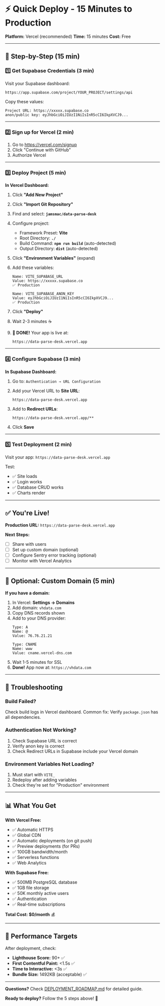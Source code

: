 # ⚡ Quick Deploy - 15 Minutes to Production

**Platform:** Vercel (recommended)
**Time:** 15 minutes
**Cost:** Free

---

## 🚀 Step-by-Step (15 min)

### 1️⃣ Get Supabase Credentials (3 min)

Visit your Supabase dashboard:
```
https://app.supabase.com/project/YOUR_PROJECT/settings/api
```

Copy these values:
```
Project URL: https://xxxxx.supabase.co
anon/public key: eyJhbGciOiJIUzI1NiIsInR5cCI6IkpXVCJ9...
```

---

### 2️⃣ Sign up for Vercel (2 min)

1. Go to https://vercel.com/signup
2. Click "Continue with GitHub"
3. Authorize Vercel

---

### 3️⃣ Deploy Project (5 min)

**In Vercel Dashboard:**

1. Click **"Add New Project"**

2. Click **"Import Git Repository"**

3. Find and select: **`jamsmac/data-parse-desk`**

4. Configure project:
   - Framework Preset: **Vite**
   - Root Directory: **`./`**
   - Build Command: **`npm run build`** (auto-detected)
   - Output Directory: **`dist`** (auto-detected)

5. Click **"Environment Variables"** (expand)

6. Add these variables:
   ```
   Name: VITE_SUPABASE_URL
   Value: https://xxxxx.supabase.co
   ✅ Production

   Name: VITE_SUPABASE_ANON_KEY
   Value: eyJhbGciOiJIUzI1NiIsInR5cCI6IkpXVCJ9...
   ✅ Production
   ```

7. Click **"Deploy"**

8. Wait 2-3 minutes ☕

9. **🎉 DONE!** Your app is live at:
   ```
   https://data-parse-desk.vercel.app
   ```

---

### 4️⃣ Configure Supabase (3 min)

**In Supabase Dashboard:**

1. Go to: `Authentication → URL Configuration`

2. Add your Vercel URL to **Site URL**:
   ```
   https://data-parse-desk.vercel.app
   ```

3. Add to **Redirect URLs**:
   ```
   https://data-parse-desk.vercel.app/**
   ```

4. Click **Save**

---

### 5️⃣ Test Deployment (2 min)

Visit your app: `https://data-parse-desk.vercel.app`

Test:
- ✅ Site loads
- ✅ Login works
- ✅ Database CRUD works
- ✅ Charts render

---

## ✅ You're Live!

**Production URL:** `https://data-parse-desk.vercel.app`

**Next Steps:**
- [ ] Share with users
- [ ] Set up custom domain (optional)
- [ ] Configure Sentry error tracking (optional)
- [ ] Monitor with Vercel Analytics

---

## 🔧 Optional: Custom Domain (5 min)

**If you have a domain:**

1. In Vercel: **Settings → Domains**
2. Add domain: `vhdata.com`
3. Copy DNS records shown
4. Add to your DNS provider:
   ```
   Type: A
   Name: @
   Value: 76.76.21.21

   Type: CNAME
   Name: www
   Value: cname.vercel-dns.com
   ```
5. Wait 1-5 minutes for SSL
6. **Done!** App now at: `https://vhdata.com`

---

## 🚨 Troubleshooting

### Build Failed?
Check build logs in Vercel dashboard.
Common fix: Verify `package.json` has all dependencies.

### Authentication Not Working?
1. Check Supabase URL is correct
2. Verify anon key is correct
3. Check Redirect URLs in Supabase include your Vercel domain

### Environment Variables Not Loading?
1. Must start with `VITE_`
2. Redeploy after adding variables
3. Check they're set for "Production" environment

---

## 📊 What You Get

**With Vercel Free:**
- ✅ Automatic HTTPS
- ✅ Global CDN
- ✅ Automatic deployments (on git push)
- ✅ Preview deployments (for PRs)
- ✅ 100GB bandwidth/month
- ✅ Serverless functions
- ✅ Web Analytics

**With Supabase Free:**
- ✅ 500MB PostgreSQL database
- ✅ 1GB file storage
- ✅ 50K monthly active users
- ✅ Authentication
- ✅ Real-time subscriptions

**Total Cost: $0/month** 💰

---

## 🎯 Performance Targets

After deployment, check:
- **Lighthouse Score:** 90+ ✅
- **First Contentful Paint:** <1.5s ✅
- **Time to Interactive:** <3s ✅
- **Bundle Size:** 1492KB (acceptable) ✅

---

**Questions?** Check [DEPLOYMENT_ROADMAP.md](./DEPLOYMENT_ROADMAP.md) for detailed guide.

**Ready to deploy?** Follow the 5 steps above! 🚀
